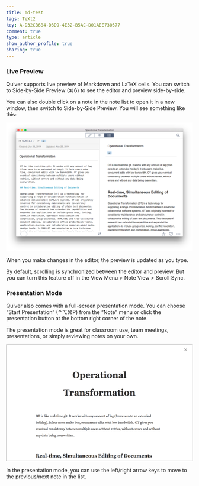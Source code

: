 ```yaml
---
title: md-test
tags: TeXt2
key: A-D32CB684-D3D9-4E32-B5AC-D01AEE730577
comment: true
type: article
show_author_profile: true
sharing: true
---
```


### Live Preview

Quiver supports live preview of Markdown and LaTeX cells. You can switch to Side-by-Side Preview (⌘6) to see the editor and preview side-by-side.

You can also double click on a note in the note list to open it in a new window, then switch to Side-by-Side Preview. You will see something like this:

![](/assets/AEAA2B10-5292-4524-9043-6E0DD1A69A8E.png)

When you make changes in the editor, the preview is updated as you type.

By default, scrolling is synchronized between the editor and preview. But you can turn this feature off in the View Menu \> Note View \> Scroll Sync.

### Presentation Mode

Quiver also comes with a full-screen presentation mode. You can choose “Start Presentation” (⌃⌥⌘P) from the “Note” menu or click the presentation button at the bottom right corner of the note.

The presentation mode is great for classroom use, team meetings, presentations, or simply reviewing notes on your own.

![](/assets/AD9CEC60-4B82-4488-A916-F12EFCB6C0D2.png)

In the presentation mode, you can use the left/right arrow keys to move to the previous/next note in the list.
